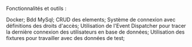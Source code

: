 Fonctionnalités et outils :

Docker;
Bdd MySql;
CRUD des elements;
Système de connexion avec définitions des droits d'accès;
Utilisation de l'Event Dispatcher pour tracer la dernière connexion des utilisateurs en base de données;
Utilisation des fixtures pour travailler avec des données de test;
